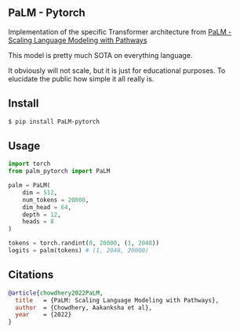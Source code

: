 ## PaLM - Pytorch

Implementation of the specific Transformer architecture from <a href="https://ai.googleblog.com/2022/04/pathways-language-model-palm-scaling-to.html">PaLM - Scaling Language Modeling with Pathways</a>

This model is pretty much SOTA on everything language.

It obviously will not scale, but it is just for educational purposes. To elucidate the public how simple it all really is.

## Install
```bash
$ pip install PaLM-pytorch
```

## Usage

```python
import torch
from palm_pytorch import PaLM

palm = PaLM(
    dim = 512,
    num_tokens = 20000,
    dim_head = 64,
    depth = 12,
    heads = 8
)

tokens = torch.randint(0, 20000, (1, 2048))
logits = palm(tokens) # (1, 2048, 20000)
```

## Citations

```bibtex
@article{chowdhery2022PaLM,
  title   = {PaLM: Scaling Language Modeling with Pathways},
  author  = {Chowdhery, Aakanksha et al},
  year    = {2022}
}
```
